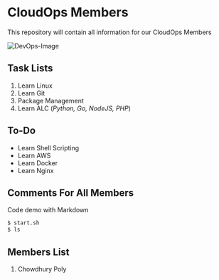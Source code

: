 # CloudOps Members
This repository will contain all information for our CloudOps Members


![DevOps-Image](https://www.scnsoft.com/blog-pictures/infrastructure/devops_implementation-main_1.png)

## Task Lists
1. Learn Linux
2. Learn Git
3. Package Management 
4. Learn ALC (*Python, Go, NodeJS, PHP*)

## To-Do
- Learn Shell Scripting
- Learn AWS
- Learn Docker
- Learn Nginx


## Comments For All Members

Code demo with Markdown
```bash
$ start.sh
$ ls

```
## Members List
1. Chowdhury Poly

